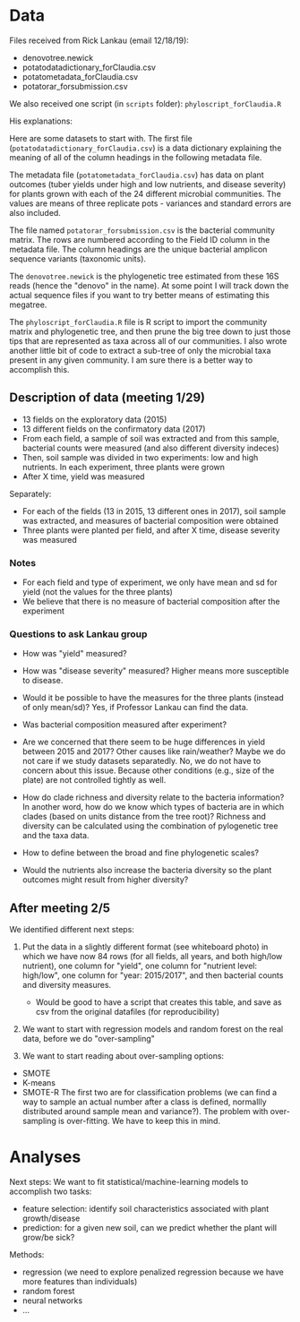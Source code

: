 # Data

Files received from Rick Lankau (email 12/18/19):
- denovotree.newick
- potatodatadictionary_forClaudia.csv
- potatometadata_forClaudia.csv
- potatorar_forsubmission.csv

We also received one script (in `scripts` folder): `phyloscript_forClaudia.R`

His explanations:

Here are some datasets to start with.
The first file (`potatodatadictionary_forClaudia.csv`) is a data dictionary explaining the meaning of all of the column headings in the following metadata file.

The metadata file (`potatometadata_forClaudia.csv`) has data on plant outcomes (tuber yields under high and low nutrients, and disease severity) for plants grown with each of the 24 different microbial communities. The values are means of three replicate pots - variances and standard errors are also included. 

The file named `potatorar_forsubmission.csv` is the bacterial community matrix. The rows are numbered according to the Field ID column in the metadata file. The column headings are the unique bacterial amplicon sequence variants (taxonomic units).

The `denovotree.newick` is the phylogenetic tree estimated from these 16S reads (hence the "denovo" in the name). At some point I will track down the actual sequence files if you want to try better means of estimating this megatree.

The `phyloscript_forClaudia.R` file is R script to import the community matrix and phylogenetic tree, and then prune the big tree down to just those tips that are represented as taxa across all of our communities. I also wrote another little bit of code to extract a sub-tree of only the microbial taxa present in any given community. I am sure there is a better way to accomplish this.

## Description of data (meeting 1/29)

- 13 fields on the exploratory data (2015)
- 13 different fields on the confirmatory data (2017)
- From each field, a sample of soil was extracted and from this sample, bacterial counts were measured (and also different diversity indeces)
- Then, soil sample was divided in two experiments: low and high nutrients. In each experiment, three plants were grown
- After X time, yield was measured

Separately:
- For each of the fields (13 in 2015, 13 different ones in 2017), soil sample was extracted, and measures of bacterial composition were obtained
- Three plants were planted per field, and after X time, disease severity was measured

### Notes
- For each field and type of experiment, we only have mean and sd for yield (not the values for the three plants)
- We believe that there is no measure of bacterial composition after the experiment

### Questions to ask Lankau group
- How was "yield" measured?
- How was "disease severity" measured?
Higher means more susceptible to disease. 
- Would it be possible to have the measures for the three plants (instead of only mean/sd)?
Yes, if Professor Lankau can find the data. 
- Was bacterial composition measured after experiment?
- Are we concerned that there seem to be huge differences in yield between 2015 and 2017? Other causes like rain/weather? Maybe we do not care if we study datasets separatedly. 
No, we do not have to concern about this issue. Because other conditions (e.g., size of the plate) are not controlled tightly as well. 

- How do clade richness and diversity relate to the bacteria information? In another word, how do we know which types of bacteria are in which clades (based on units distance from the tree root)?
Richness and diversity can be calculated using the combination of pylogenetic tree and the taxa data. 
- How to define between the broad and fine phylogenetic scales?
- Would the nutrients also increase the bacteria diversity so the plant outcomes might result from higher diversity? 

## After meeting 2/5
We identified different next steps:
1) Put the data in a slightly different format (see whiteboard photo) in which we have now 84 rows (for all fields, all years, and both high/low nutrient), one column for "yield", one column for "nutrient level: high/low", one column for "year: 2015/2017", and then bacterial counts and diversity measures.
    - Would be good to have a script that creates this table, and save as csv from the original datafiles (for reproducibility)

2) We want to start with regression models and random forest on the real data, before we do "over-sampling"

3) We want to start reading about over-sampling options:
- SMOTE
- K-means
- SMOTE-R
The first two are for classification problems (we can find a way to sample an actual number after a class is defined, normallly distributed around sample mean and variance?).
The problem with over-sampling is over-fitting. We have to keep this in mind.


# Analyses

Next steps: We want to fit statistical/machine-learning models to accomplish two tasks:
- feature selection: identify soil characteristics associated with plant growth/disease
- prediction: for a given new soil, can we predict whether the plant will grow/be sick?

Methods:
- regression (we need to explore penalized regression because we have more features than individuals)
- random forest
- neural networks
- ...
